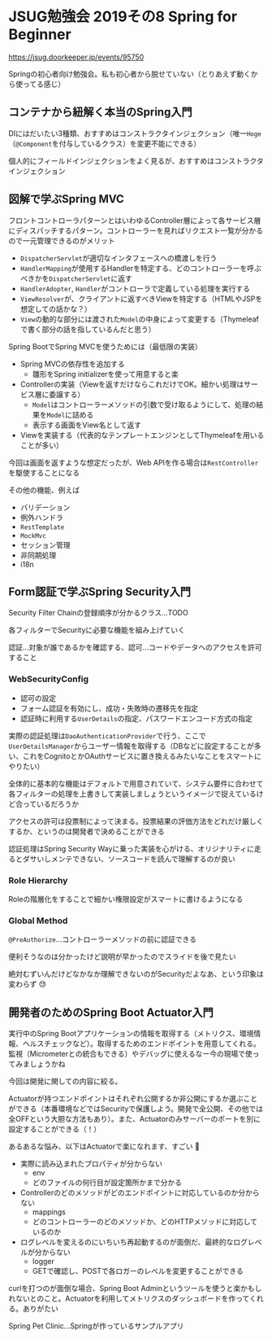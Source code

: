 # JSUG勉強会 2019その8 Spring for Beginner

https://jsug.doorkeeper.jp/events/95750

Springの初心者向け勉強会。私も初心者から脱せていない（とりあえず動くから使ってる感じ）

## コンテナから紐解く本当のSpring入門

DIにはだいたい3種類、おすすめはコンストラクタインジェクション（唯一`Hoge`（`@Component`を付与しているクラス）を変更不能にできる）

個人的にフィールドインジェクションをよく見るが、おすすめはコンストラクタインジェクション

## 図解で学ぶSpring MVC

フロントコントローラパターンとはいわゆるController層によって各サービス層にディスパッチするパターン。コントローラーを見ればリクエスト一覧が分かるので一元管理できるのがメリット

- `DispatcherServlet`が適切なインタフェースへの橋渡しを行う
- `HandlerMapping`が使用するHandlerを特定する、どのコントローラーを呼ぶべきかを`DispatcherServlet`に返す
- `HandlerAdopter`, `Handler`がコントローラで定義している処理を実行する
- `ViewResolver`が、クライアントに返すべきViewを特定する（HTMLやJSPを想定しての話かな？）
- `View`の動的な部分には渡された`Model`の中身によって変更する（Thymeleafで書く部分の話を指しているんだと思う）

Spring BootでSpring MVCを使うためには（最低限の実装）

- Spring MVCの依存性を追加する
  - 雛形をSpring initializerを使って用意すると楽
- Controllerの実装（Viewを返すだけならこれだけでOK。細かい処理はサービス層に委譲する）
  - `Model`はコントローラーメソッドの引数で受け取るようにして、処理の結果を`Model`に詰める
  - 表示する画面をView名として返す
- Viewを実装する（代表的なテンプレートエンジンとしてThymeleafを用いることが多い）

今回は画面を返すような想定だったが、Web APIを作る場合は`RestController`を駆使することになる

その他の機能、例えば

- バリデーション
- 例外ハンドラ
- `RestTemplate`
- `MockMvc`
- セッション管理
- 非同期処理
- i18n

## Form認証で学ぶSpring Security入門

Security Filter Chainの登録順序が分かるクラス…TODO

各フィルターでSecurityに必要な機能を組み上げていく

認証…対象が誰であるかを確認する、認可…コードやデータへのアクセスを許可すること

### WebSecurityConfig

- 認可の設定
- フォーム認証を有効にし、成功・失敗時の遷移先を指定
- 認証時に利用する`UserDetails`の指定、パスワードエンコード方式の指定

実際の認証処理は`DaoAuthenticationProvider`で行う、ここで`UserDetailsManager`からユーザー情報を取得する（DBなどに設定することが多い、これをCognitoとかOAuthサービスに置き換えるみたいなことをスマートにやりたい）

全体的に基本的な機能はデフォルトで用意されていて、システム要件に合わせて各フィルターの処理を上書きして実装しましょうというイメージで捉えているけど合っているだろうか

アクセスの許可は投票制によって決まる。投票結果の評価方法をどれだけ厳しくするか、というのは開発者で決めることができる

認証処理はSpring Security Wayに乗った実装を心がける、オリジナリティに走るとダサいしメンテできない、ソースコードを読んで理解するのが良い

### Role Hierarchy

Roleの階層化をすることで細かい権限設定がスマートに書けるようになる

### Global Method

`@PreAuthorize`…コントローラーメソッドの前に認証できる

便利そうなのは分かったけど説明が早かったのでスライドを後で見たい

絶対むずいんだけどなかなか理解できないのがSecurityだよなあ、という印象は変わらず :sweat:

## 開発者のためのSpring Boot Actuator入門

実行中のSpring Bootアプリケーションの情報を取得する（メトリクス、環境情報、ヘルスチェックなど）。取得するためのエンドポイントを用意してくれる。監視（Micrometerとの統合もできる）やデバッグに使えるなー今の現場で使ってみましょうかね

今回は開発に関しての内容に絞る。

Actuatorが持つエンドポイントはそれぞれ公開するか非公開にするか選ぶことができる（本番環境などではSecurityで保護しよう。開発で全公開、その他では全OFFという大胆な方法もあり）。また、Actuatorのみサーバーのポートを別に設定することができる（！）

あるあるな悩み、以下はActuatorで楽になれます、すごい :clap:

- 実際に読み込まれたプロパティが分からない
  - env
  - どのファイルの何行目が設定箇所かまで分かる
- Controllerのどのメソッドがどのエンドポイントに対応しているのか分からない
  - mappings
  - どのコントローラーのどのメソッドか、どのHTTPメソッドに対応しているのか
- ログレベルを変えるのにいちいち再起動するのが面倒だ、最終的なログレベルが分からない
  - logger
  - GETで確認し、POSTで各ロガーのレベルを変更することができる

curlを打つのが面倒な場合、Spring Boot Adminというツールを使うと楽かもしれないとのこと。Actuatorを利用してメトリクスのダッシュボードを作ってくれる。ありがたい

Spring Pet Clinic…Springが作っているサンプルアプリ

